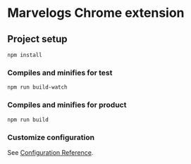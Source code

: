 # Marvelogs Chrome extension

## Project setup
```
npm install
```

### Compiles and minifies for test
```
npm run build-watch
```

### Compiles and minifies for product
```
npm run build
```

### Customize configuration
See [Configuration Reference](https://cli.vuejs.org/config/).

